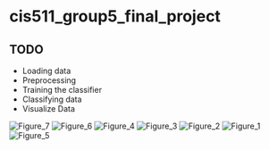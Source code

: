 # cis511_group5_final_project
## TODO
- Loading data
- Preprocessing
- Training the classifier
- Classifying data
- Visualize Data

![Figure_7](https://github.com/smebellis/cis511_group5_final_project/assets/35114616/8ce3b7b2-5e4f-4f96-9bec-ee63c36249c6)
![Figure_6](https://github.com/smebellis/cis511_group5_final_project/assets/35114616/dafee9bb-3428-4918-92c8-ef961b8bce82)
![Figure_4](https://github.com/smebellis/cis511_group5_final_project/assets/35114616/78c15365-227b-4934-b21a-441956ec660c)
![Figure_3](https://github.com/smebellis/cis511_group5_final_project/assets/35114616/0b0d5f02-505a-43e4-9f02-826528772082)
![Figure_2](https://github.com/smebellis/cis511_group5_final_project/assets/35114616/3b897e98-3aae-4697-a4a6-4eda45713a9a)
![Figure_1](https://github.com/smebellis/cis511_group5_final_project/assets/35114616/4a176a53-3e2f-4ec6-8a8e-a2ab7683c479)
![Figure_5](https://github.com/smebellis/cis511_group5_final_project/assets/35114616/36d2dc5f-7431-46ac-a55a-b30ca8524df4)
